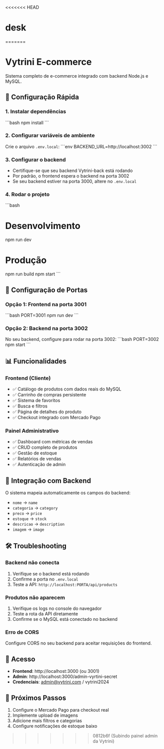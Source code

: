 <<<<<<< HEAD
# desk
=======
# Vytrini E-commerce

Sistema completo de e-commerce integrado com backend Node.js e MySQL.

## 🚀 Configuração Rápida

### 1. Instalar dependências
\`\`\`bash
npm install
\`\`\`

### 2. Configurar variáveis de ambiente
Crie o arquivo `.env.local`:
\`\`\`env
BACKEND_URL=http://localhost:3002
\`\`\`

### 3. Configurar o backend
- Certifique-se que seu backend Vytrini-back está rodando
- Por padrão, o frontend espera o backend na porta 3002
- Se seu backend estiver na porta 3000, altere no `.env.local`

### 4. Rodar o projeto
\`\`\`bash
# Desenvolvimento
npm run dev

# Produção
npm run build
npm start
\`\`\`

## 🔧 Configuração de Portas

### Opção 1: Frontend na porta 3001
\`\`\`bash
PORT=3001 npm run dev
\`\`\`

### Opção 2: Backend na porta 3002
No seu backend, configure para rodar na porta 3002:
\`\`\`bash
PORT=3002 npm start
\`\`\`

## 📊 Funcionalidades

### Frontend (Cliente)
- ✅ Catálogo de produtos com dados reais do MySQL
- ✅ Carrinho de compras persistente
- ✅ Sistema de favoritos
- ✅ Busca e filtros
- ✅ Página de detalhes do produto
- ✅ Checkout integrado com Mercado Pago

### Painel Administrativo
- ✅ Dashboard com métricas de vendas
- ✅ CRUD completo de produtos
- ✅ Gestão de estoque
- ✅ Relatórios de vendas
- ✅ Autenticação de admin

## 🔗 Integração com Backend

O sistema mapeia automaticamente os campos do backend:
- `nome` → `name`
- `categoria` → `category`
- `preco` → `price`
- `estoque` → `stock`
- `descricao` → `description`
- `imagem` → `image`

## 🛠️ Troubleshooting

### Backend não conecta
1. Verifique se o backend está rodando
2. Confirme a porta no `.env.local`
3. Teste a API: `http://localhost:PORTA/api/products`

### Produtos não aparecem
1. Verifique os logs no console do navegador
2. Teste a rota da API diretamente
3. Confirme se o MySQL está conectado no backend

### Erro de CORS
Configure CORS no seu backend para aceitar requisições do frontend.

## 📱 Acesso

- **Frontend**: http://localhost:3000 (ou 3001)
- **Admin**: http://localhost:3000/admin-vyrtini-secret
- **Credenciais**: admin@vytrini.com / vytrini2024

## 🎯 Próximos Passos

1. Configure o Mercado Pago para checkout real
2. Implemente upload de imagens
3. Adicione mais filtros e categorias
4. Configure notificações de estoque baixo
>>>>>>> 0812b6f (Subindo painel admin da Vytrini)
